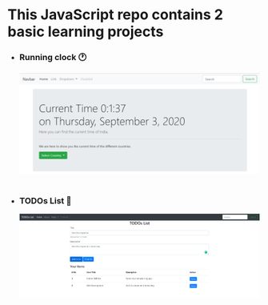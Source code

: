 <h1>This JavaScript repo contains 2 basic learning projects</h1>
<ul>
    <li>
        <h3>Running clock 🕐</h3>
        <img src="project1.png" alt="Project 1"><br>
    </li><br>
    <li>
        <h3>TODOs List 📃</h3>
        <img src="project2.png" alt="Project 2"><br>
    </li>
</ul>
